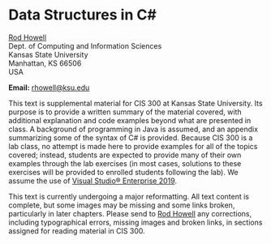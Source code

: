 # Data Structures in C#

[Rod Howell](/~rhowell/)  
Dept. of Computing and Information Sciences  
Kansas State University  
Manhattan, KS 66506  
USA

**Email:** [rhowell@ksu.edu](mailto:rhowell@ksu.edu)

This text is supplemental material for CIS 300 at Kansas State University. Its purpose is to provide a written summary of the material covered, with additional explanation and code examples beyond what are presented in class. A background of programming in Java is assumed, and an appendix summarizing some of the syntax of C# is provided. Because CIS 300 is a lab class, no attempt is made here to provide examples for all of the topics covered; instead, students are expected to provide many of their own examples through the lab exercises (in most cases, solutions to these exercises will be provided to enrolled students following the lab). We assume the use of [Visual Studio® Enterprise 2019](http://www.visualstudio.com/downloads/download-visual-studio-vs).

This text is currently undergoing a major reformatting.  All text
content is complete, but some images may be missing and some links
broken, particularly in later chapters. Please send to [Rod
Howell](mailto:rhowell@ksu.edu) any corrections, including
typographical errors, missing images and broken links, in sections
assigned for reading material in CIS 300.
